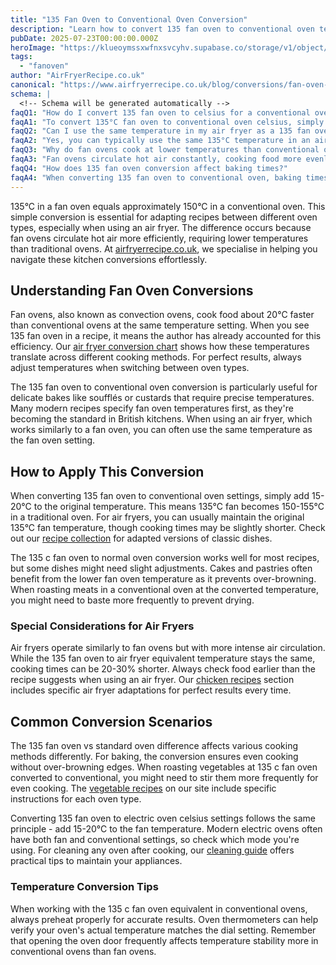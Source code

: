 ```yaml
---
title: "135 Fan Oven to Conventional Oven Conversion"
description: "Learn how to convert 135 fan oven to conventional oven temps perfectly for air fryers with our simple guide and handy tips."
pubDate: 2025-07-23T00:00:00.000Z
heroImage: "https://klueoymssxwfnxsvcyhv.supabase.co/storage/v1/object/public/Shmucket/135-fan-oven-to-conventional-oven-conversion.png"
tags:
  - "fanoven"
author: "AirFryerRecipe.co.uk"
canonical: "https://www.airfryerrecipe.co.uk/blog/conversions/fan-oven-to-conventional-oven/135-fan-oven-to-conventional-oven-conversion"
schema: |
  <!-- Schema will be generated automatically -->
faqQ1: "How do I convert 135 fan oven to celsius for a conventional oven?"
faqA1: "To convert 135°C fan oven to conventional oven celsius, simply add 15-20°C, making it 150-155°C. This accounts for the more efficient heat distribution in fan ovens compared to traditional ovens."
faqQ2: "Can I use the same temperature in my air fryer as a 135 fan oven?"
faqA2: "Yes, you can typically use the same 135°C temperature in an air fryer as in a fan oven, but reduce cooking time by 20-30% as air fryers cook faster due to more intense air circulation."
faqQ3: "Why do fan ovens cook at lower temperatures than conventional ovens?"
faqA3: "Fan ovens circulate hot air constantly, cooking food more evenly and efficiently. This means they can achieve the same results as conventional ovens at slightly lower temperatures, saving energy and time."
faqQ4: "How does 135 fan oven conversion affect baking times?"
faqA4: "When converting 135 fan oven to conventional oven, baking times may increase slightly (by 5-10 minutes) due to the higher temperature needed. Always check for doneness a few minutes before the recipe suggests."
---
```

<p>135°C in a fan oven equals approximately 150°C in a conventional oven. This simple conversion is essential for adapting recipes between different oven types, especially when using an air fryer. The difference occurs because fan ovens circulate hot air more efficiently, requiring lower temperatures than traditional ovens. At <a href=https://www.airfryerrecipe.co.uk>airfryerrecipe.co.uk</a>, we specialise in helping you navigate these kitchen conversions effortlessly.</p>

<h2>Understanding Fan Oven Conversions</h2>
<p>Fan ovens, also known as convection ovens, cook food about 20°C faster than conventional ovens at the same temperature setting. When you see 135 fan oven in a recipe, it means the author has already accounted for this efficiency. Our <a href=https://www.airfryerrecipe.co.uk/air-fryer-conversion-chart>air fryer conversion chart</a> shows how these temperatures translate across different cooking methods. For perfect results, always adjust temperatures when switching between oven types.</p>
<p>The 135 fan oven to conventional oven conversion is particularly useful for delicate bakes like soufflés or custards that require precise temperatures. Many modern recipes specify fan oven temperatures first, as they're becoming the standard in British kitchens. When using an air fryer, which works similarly to a fan oven, you can often use the same temperature as the fan oven setting.</p>

<h2>How to Apply This Conversion</h2>
<p>When converting 135 fan oven to conventional oven settings, simply add 15-20°C to the original temperature. This means 135°C fan becomes 150-155°C in a traditional oven. For air fryers, you can usually maintain the original 135°C fan temperature, though cooking times may be slightly shorter. Check out our <a href=https://www.airfryerrecipe.co.uk/recipes>recipe collection</a> for adapted versions of classic dishes.</p>
<p>The 135 c fan oven to normal oven conversion works well for most recipes, but some dishes might need slight adjustments. Cakes and pastries often benefit from the lower fan oven temperature as it prevents over-browning. When roasting meats in a conventional oven at the converted temperature, you might need to baste more frequently to prevent drying.</p>

<h3>Special Considerations for Air Fryers</h3>
<p>Air fryers operate similarly to fan ovens but with more intense air circulation. While the 135 fan oven to air fryer equivalent temperature stays the same, cooking times can be 20-30% shorter. Always check food earlier than the recipe suggests when using an air fryer. Our <a href=https://www.airfryerrecipe.co.uk/recipe-category/chicken>chicken recipes</a> section includes specific air fryer adaptations for perfect results every time.</p>

<h2>Common Conversion Scenarios</h2>
<p>The 135 fan oven vs standard oven difference affects various cooking methods differently. For baking, the conversion ensures even cooking without over-browning edges. When roasting vegetables at 135 c fan oven converted to conventional, you might need to stir them more frequently for even cooking. The <a href=https://www.airfryerrecipe.co.uk/recipe-category/vegetables>vegetable recipes</a> on our site include specific instructions for each oven type.</p>
<p>Converting 135 fan oven to electric oven celsius settings follows the same principle - add 15-20°C to the fan temperature. Modern electric ovens often have both fan and conventional settings, so check which mode you're using. For cleaning any oven after cooking, our <a href=https://www.airfryerrecipe.co.uk/air-fryer-cleaner>cleaning guide</a> offers practical tips to maintain your appliances.</p>

<h3>Temperature Conversion Tips</h3>
<p>When working with the 135 c fan oven equivalent in conventional ovens, always preheat properly for accurate results. Oven thermometers can help verify your oven's actual temperature matches the dial setting. Remember that opening the oven door frequently affects temperature stability more in conventional ovens than fan ovens.</p>
